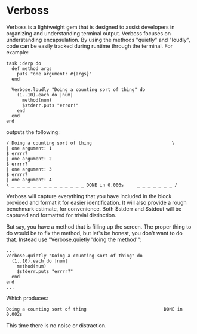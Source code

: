 # Verboss

Verboss is a lightweight gem that is designed to assist developers in organizing and understanding terminal output.
Verboss focuses on understanding encapsulation.  By using the methods "quietly" and "loudly", code can be easily tracked during runtime through the terminal.  For example:


    task :derp do
      def method args
        puts "one argument: #{args}"
      end
  
      Verbose.loudly "Doing a counting sort of thing" do
        (1..10).each do |num|
          method(num)
          $stderr.puts "error!"
        end
      end
    end

outputs the following:
  
    / Doing a counting sort of thing                              \
    | one argument: 1
    $ errrr?
    | one argument: 2
    $ errrr?
    | one argument: 3
    $ errrr?
    | one argument: 4
    \ _ _ _ _ _ _ _ _ _ _ _ _ _ _ DONE in 0.006s     _ _ _ _ _ _ _ /

Verboss will capture everything that you have included in the block provided and format it for easier identification.
It will also provide a rough benchmark estimate, for convenience.
Both $stderr and $stdout will be captured and formatted for trivial distinction.

But say, you have a method that is filling up the screen.  The proper thing to do would be to fix the method, but let's be honest, you don't want to do that.
Instead use "Verbose.quietly 'doing the method'":

    ...  
    Verbose.quietly "Doing a counting sort of thing" do
      (1..10).each do |num|
        method(num)
        $stderr.puts "errrr?"
      end
    end
    ...
Which produces:

    Doing a counting sort of thing                             DONE in 0.002s

This time there is no noise or distraction.  

